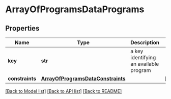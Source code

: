 # ArrayOfProgramsDataPrograms

## Properties
Name | Type | Description | Notes
------------ | ------------- | ------------- | -------------
**key** | **str** | a key identifying an available program | 
**constraints** | [**ArrayOfProgramsDataConstraints**](ArrayOfProgramsDataConstraints.md) |  | [optional] 

[[Back to Model list]](../README.md#documentation-for-models) [[Back to API list]](../README.md#documentation-for-api-endpoints) [[Back to README]](../README.md)


